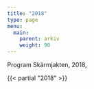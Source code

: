 ```yaml
---
title: "2018"
type: page
menu:
  main:
    parent: arkiv
    weight: 90
---
```


Program
Skärmjakten, 2018, 

{{< partial "2018" >}}
